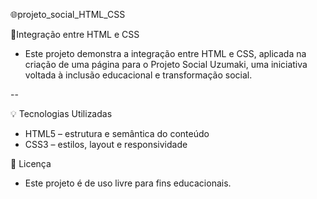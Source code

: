 🌐projeto_social_HTML_CSS

🧠Integração entre HTML e CSS 
- Este projeto demonstra a integração entre HTML e CSS, aplicada na criação de uma página para o Projeto Social Uzumaki, uma iniciativa voltada à inclusão educacional e transformação social.

--

💡 Tecnologias Utilizadas

- HTML5 – estrutura e semântica do conteúdo
- CSS3 – estilos, layout e responsividade

📄 Licença

- Este projeto é de uso livre para fins educacionais.
